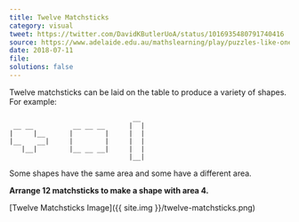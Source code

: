 ```yaml
---
title: Twelve Matchsticks
category: visual
tweet: https://twitter.com/DavidKButlerUoA/status/1016935480791740416
source: https://www.adelaide.edu.au/mathslearning/play/puzzles-like-one-hundred-factorial.pdf
date: 2018-07-11
file: 
solutions: false
---
```

Twelve matchsticks can be laid on the table to produce a variety of shapes. For example:

~~~
                               __
 __ __          __ __ __      |  |
|     |__      |        |     |  |
|__    __|     |        |     |  |
   |__|        |__ __ __|     |  |
                              |__|
~~~
Some shapes have the same area and some have a different area. 

**Arrange 12 matchsticks to make a shape with area 4.**

[Twelve Matchsticks Image]({{ site.img }}/twelve-matchsticks.png)